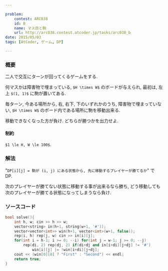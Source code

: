 ```yaml
---

problem:
    contest: ARC038
    id: B
    name: マス目と駒
    url: http://arc038.contest.atcoder.jp/tasks/arc038_b
date: 2015/05/03
tags: [AtCoder, ゲーム, DP]

---
```


### 概要

二人で交互にターンが回ってくるゲームをする.

何マスかは障害物で埋まっている, `$H \times W$` のボードが与えられ,
最初は, 左上 `$(1, 1)$` に駒が置いてある.

毎ターン, 今ある場所から, 右, 右下, 下のいずれかのうち, 障害物で埋まっていない, `$H \times W$` のボード内である場所に駒を移動出来る.

移動できなくなった方が負け. どちらが勝つかを出力せよ.

#### 制約

`$1 \le H, W \le 100$`.


### 解法

"`DP[i][j] = 駒が (i, j) にある状態から, 先に移動するプレイヤーが勝てるか`"
で DP.

次のプレイヤーが勝てない状態に移動する事が出来るなら勝ち,
どう移動しても次のプレイヤーが勝てる状態になってしまうなら負け.

### ソースコード

~~~ cpp
bool solve(){
    int h, w; cin >> h >> w;
    vector<string> in(h+1, string(w+1, '#'));
    vector<vector<int>> win(h+1, vector<int>(w+1, false));
    rep(i, h) rep(j, w) cin >> in[i][j];
    for(int i = h-1; i >= 0; --i) for(int j = w-1; j >= 0; --j)
        rep(di, 2) rep(dj, 2) if(di+dj and in[i+di][j+dj] != '#')
            win[i][j] |= !win[i+di][j+dj];
    cout << (win[0][0] ? "First" : "Second") << endl;
    return true;
}
~~~

